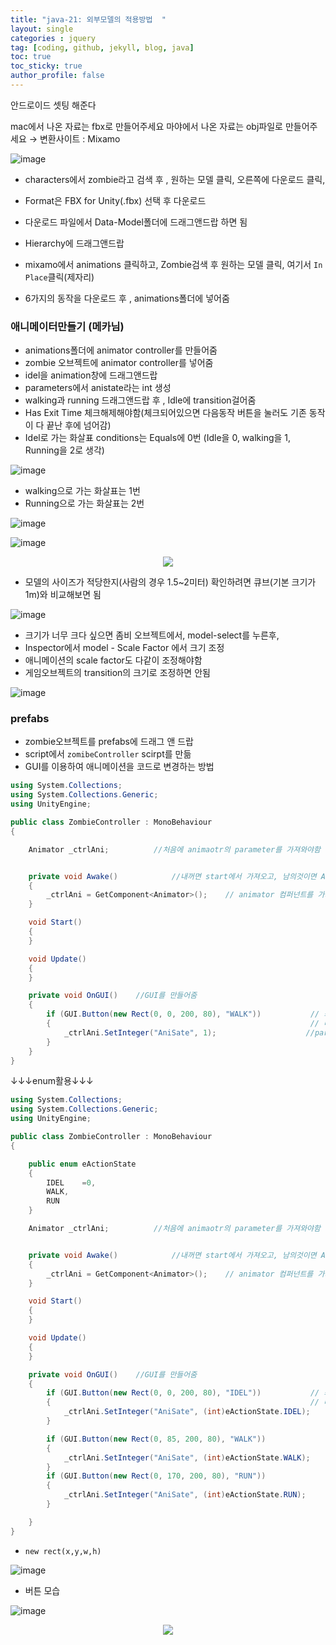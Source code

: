 ```yaml
---
title: "java-21: 외부모델의 적용방법  "
layout: single
categories : jquery
tag: [coding, github, jekyll, blog, java]
toc: true
toc_sticky: true
author_profile: false
---
```


안드로이드 셋팅 해준다

mac에서 나온 자료는 fbx로 만들어주세요
마야에서 나온 자료는 obj파일로 만들어주세요
→ 변환사이트 : Mixamo


![image](https://user-images.githubusercontent.com/111720411/216734999-fc5d9b92-c71d-43cf-9939-af0b34d99fac.png)



- characters에서 zombie라고 검색 후 , 원하는 모델 클릭, 오른쪽에 다운로드 클릭,  
- Format은 FBX for Unity(.fbx) 선택 후 다운로드 
- 다운로드 파일에서 Data-Model폴더에 드래그앤드랍 하면 됨 
- Hierarchy에 드래그앤드랍

- mixamo에서 animations 클릭하고, Zombie검색 후 원하는 모델 클릭, 여기서 `In Place`클릭(제자리)
- 6가지의 동작을 다운로드 후 , animations폴더에 넣어줌


### 애니메이터만들기 (메카님)
- animations폴더에 animator controller를 만들어줌
-  zombie 오브젝트에 animator controller를 넣어줌
-  idel을 animation창에 드래그앤드랍
- parameters에서 anistate라는 int 생성
- walking과 running 드래그앤드랍 후 , Idle에 transition걸어줌
- Has Exit Time 체크해제해야함(체크되어있으면 다음동작 버튼을 눌러도 기존 동작이 다 끝난 후에 넘어감)
- Idel로 가는 화살표 conditions는 Equals에 0번 (Idle을 0, walking을 1, Running을 2로 생각)
  
![image](https://user-images.githubusercontent.com/111720411/216735002-c426fcf3-79d3-4c03-bb66-3c4343e9122f.png)

 
- walking으로 가는 화살표는 1번
- Running으로 가는 화살표는 2번


![image](https://user-images.githubusercontent.com/111720411/216735004-b8620d5c-26ea-4e1f-841f-9f22ae5aa247.png)


![image](https://user-images.githubusercontent.com/111720411/216735006-1a4bd7f9-f35e-45a5-80d0-ef40f1207a2e.png)


<p align="center">
  <img src="https://user-images.githubusercontent.com/111720411/216735551-4c90d34f-b0ab-4830-a887-f287f3d80745.gif">
  </p>

- 모델의 사이즈가 적당한지(사람의 경우 1.5~2미터) 확인하려면 큐브(기본 크기가 1m)와 비교해보면 됨

![image](https://user-images.githubusercontent.com/111720411/216735007-5ef9326c-732e-419c-8d7e-49342128528e.png)

- 크기가 너무 크다 싶으면 좀비 오브젝트에서, model-select를 누른후, 
- Inspector에서 model - Scale Factor 에서 크기 조정
- 애니메이션의 scale factor도 다같이 조정해야함
- 게임오브젝트의 transition의 크기로 조정하면 안됨



![image](https://user-images.githubusercontent.com/111720411/216735009-f4405b7e-0e07-474b-966c-19440073de72.png)



### prefabs 

- zombie오브젝트를 prefabs에 드래그 앤 드랍
- script에서 `zomibeController` scirpt를 만듦
- GUI를 이용하여 애니메이션을 코드로 변경하는 방법


```C#
using System.Collections;
using System.Collections.Generic;
using UnityEngine;

public class ZombieController : MonoBehaviour
{

    Animator _ctrlAni;          //처음에 animaotr의 parameter를 가져와야함


    private void Awake()            //내꺼면 start에서 가져오고, 남의것이면 Awake에서 가져오는게 더 편함
    {
        _ctrlAni = GetComponent<Animator>();    // animator 컴퍼넌트를 가져옴
    }

    void Start()
    {
    }

    void Update()
    {
    }

    private void OnGUI()    //GUI를 만들어줌
    {
        if (GUI.Button(new Rect(0, 0, 200, 80), "WALK"))           // 좌표 X=0, Y-0에 W(넓이):200, H(높이):80의 "WALK"라는 버튼을 만들어줌
        {                                                          // 버튼이 눌리면 true를 반환함
            _ctrlAni.SetInteger("AniSate", 1);                    //parameter에서 int형으로 만든 "Anistate"의 1번을 가져옴
        }   
    }
}

```

↓↓↓enum활용↓↓↓

```c#
using System.Collections;
using System.Collections.Generic;
using UnityEngine;

public class ZombieController : MonoBehaviour
{

    public enum eActionState
    {
        IDEL    =0,
        WALK,
        RUN
    }

    Animator _ctrlAni;          //처음에 animaotr의 parameter를 가져와야함


    private void Awake()            //내꺼면 start에서 가져오고, 남의것이면 Awake에서 가져오는게 더 편함
    {
        _ctrlAni = GetComponent<Animator>();    // animator 컴퍼넌트를 가져옴
    }

    void Start()
    {
    }

    void Update()
    {
    }

    private void OnGUI()    //GUI를 만들어줌
    {
        if (GUI.Button(new Rect(0, 0, 200, 80), "IDEL"))           // 좌표 X=0, Y-0에 W(넓이):200, H(높이):80의 "WALK"라는 버튼을 만들어줌
        {                                                          // 버튼이 눌리면 true를 반환함
            _ctrlAni.SetInteger("AniSate", (int)eActionState.IDEL);                    //parameter에서 int형으로 만든 "Anistate"의 1번을 가져옴
        }

        if (GUI.Button(new Rect(0, 85, 200, 80), "WALK"))           
        {                                                          
            _ctrlAni.SetInteger("AniSate", (int)eActionState.WALK);     
        }
        if (GUI.Button(new Rect(0, 170, 200, 80), "RUN"))           
        {                                                          
            _ctrlAni.SetInteger("AniSate", (int)eActionState.RUN); 
        }

    }
}

```


- `new rect(x,y,w,h)`

![image](https://user-images.githubusercontent.com/111720411/216735016-019917dd-a287-4560-aceb-5794a2f3386c.png)

- 버튼 모습 

![image](https://user-images.githubusercontent.com/111720411/216735024-cca04aed-f715-4ce4-a322-545d1aa37cc2.png)


<p align="center">
  <img src="https://user-images.githubusercontent.com/111720411/216735568-1c8f15bb-3603-41b1-bd51-62739d2f2067.gif">
  </p>
